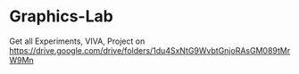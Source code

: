 # Graphics-Lab

Get all Experiments, VIVA, Project on https://drive.google.com/drive/folders/1du4SxNtG9WvbtGnjoRAsGM089tMrW9Mn
